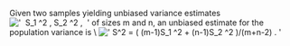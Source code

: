 Given two samples yielding unbiased variance estimates
!['  S\_1 \^2 , S\_2 \^2 ,  '](../dictionary/equation_images/1761.2..png)
of sizes m and n, an unbiased estimate for the population variance is \\
![' S\^2 = (
(m-1)S\_1 \^2 + (n-1)S\_2 \^2 )/(m+n-2) . '](../dictionary/equation_images/1761.1..png)
